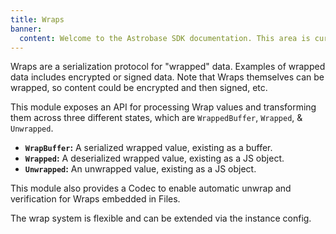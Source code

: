 ```yaml
---
title: Wraps
banner:
  content: Welcome to the Astrobase SDK documentation. This area is currently under development.
---
```


Wraps are a serialization protocol for "wrapped" data. Examples of wrapped data includes encrypted or signed data. Note that Wraps themselves can be wrapped, so content could be encrypted and then signed, etc.

This module exposes an API for processing Wrap values and transforming them across three different states, which are `WrappedBuffer`, `Wrapped`, & `Unwrapped`.

- **`WrapBuffer`:** A serialized wrapped value, existing as a buffer.
- **`Wrapped`:** A deserialized wrapped value, existing as a JS object.
- **`Unwrapped`:** An unwrapped value, existing as a JS object.

This module also provides a Codec to enable automatic unwrap and verification for Wraps embedded in Files.

The wrap system is flexible and can be extended via the instance config.

